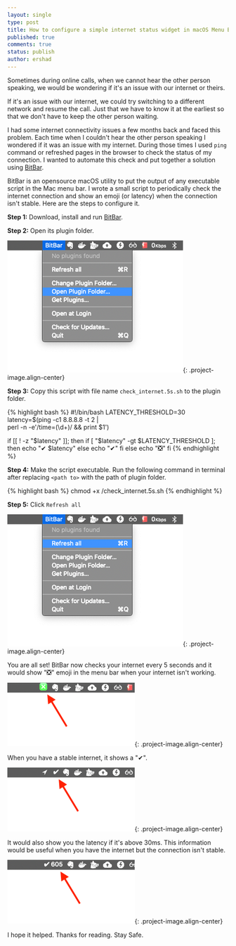 ```yaml
---
layout: single
type: post
title: How to configure a simple internet status widget in macOS Menu Bar
published: true
comments: true
status: publish
author: ershad
---
```

Sometimes during online calls, when we cannot hear the other person speaking, we would be wondering if it's an issue with our internet or theirs.

If it's an issue with our internet, we could try switching to a different network and resume the call. Just that we have to know it at the earliest so that we don't have to keep the other person waiting.

I had some internet connectivity issues a few months back and faced this problem. Each time when I couldn't hear the other person speaking I wondered if it was an issue with my internet. During those times I used `ping` command or refreshed pages in the browser to check the status of my connection. I wanted to automate this check and put together a solution using [BitBar](https://getbitbar.com).

BitBar is an opensource macOS utility to put the output of any executable script in the Mac menu bar. I wrote a small script to periodically check the internet connection and show an emoji (or latency) when the connection isn't stable. Here are the steps to configure it.

**Step 1:** Download, install and run [BitBar](https://getbitbar.com).

**Step 2:** Open its plugin folder.

![BitBar plugin directory](/assets/images/bitbar_plugin_dir.png){: .project-image.align-center}

**Step 3:** Copy this script with file name `check_internet.5s.sh` to the plugin folder.


{% highlight bash %}
#!/bin/bash
LATENCY_THRESHOLD=30
latency=$(ping -c1 8.8.8.8 -t 2 | \
    perl -n -e'/time=(\d+)/ && print $1')

if [[ ! -z "$latency" ]]; then
  if [ "$latency" -gt $LATENCY_THRESHOLD ]; then
    echo "✔︎ $latency"
  else
    echo "✔︎"
  fi
else
  echo "❎"
fi
{% endhighlight %}

**Step 4:** Make the script executable. Run the following command in terminal after replacing `<path to>` with the path of plugin folder.

{% highlight bash %}
chmod +x <path to>/check_internet.5s.sh
{% endhighlight %}

**Step 5:** Click `Refresh all`

![BitBar Refresh all](/assets/images/bitbar_refresh_all.png){: .project-image.align-center}

You are all set! BitBar now checks your internet every 5 seconds and it would show "❎" emoji in the menu bar when your internet isn't working.


![BitBar not connected](/assets/images/bitbar_not_connected.png){: .project-image.align-center}

When you have a stable internet, it shows a "✔︎".

![BitBar connected](/assets/images/bitbar_connected.png){: .project-image.align-center}

It would also show you the latency if it's above 30ms. This information would be useful when you have the internet but the connection isn't stable.


![BitBar not connected](/assets/images/bitbar_high_latency.png){: .project-image.align-center}

I hope it helped. Thanks for reading. Stay Safe.
